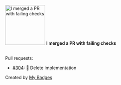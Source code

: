 <img src="https://my-badges.github.io/my-badges/this-is-fine.png" alt="I merged a PR with failing checks" title="I merged a PR with failing checks" width="128">
<strong>I merged a PR with failing checks</strong>
<br><br>

Pull requests:

- <a href="https://github.com/axone-protocol/contracts/pull/304">#304</a>: 🤯 Delete implementation


Created by <a href="https://github.com/my-badges/my-badges">My Badges</a>